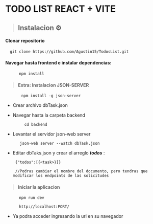 # TODO LIST REACT + VITE 

> ## Instalacion ⚙ 

#### Clonar repositorio 

      git clone https://github.com/Agustin15/TodosList.git
 
 #### Navegar hasta frontend e instalar dependencias:
 
          npm install

 > #### Extra: Instalacion JSON-SERVER
 
           ⁠npm install -g json-server

 -  Crear archivo dbTask.json
  
 - Navegar hasta la carpeta backend

            cd backend  
  
 - Levantar el servidor json-web server

          json-web server --watch dbTask.json
             
 -  Editar dbTaks.json y crear el arreglo ***todos***  :
   
         {"todos":[{<task>}]}

         //Podras cambiar el nombre del documento, pero tendras que modificar los endpoints de las solicitudes 
    
   > #### Iniciar la aplicacion

          npm run dev 
    
          http://localhost:PORT/
      
   - Ya podra acceder ingresando la url en su navegador
  
 
 



